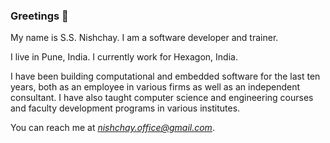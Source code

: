 ### Greetings 👋

My name is S.S. Nishchay. I am a software developer and trainer.

I live in Pune, India. I currently work for Hexagon, India.

I have been building computational and embedded software for the last ten years, both as an employee in various firms as well as an independent consultant.
I have also taught computer science and engineering courses and faculty development programs in various institutes.

You can reach me at *nishchay.office@gmail.com*.

<!--
**falconer24/falconer24** is a ✨ _special_ ✨ repository because its `README.md` (this file) appears on your GitHub profile.

Here are some ideas to get you started:

- 🔭 I’m currently working on ...
- 🌱 I’m currently learning ...
- 👯 I’m looking to collaborate on ...
- 🤔 I’m looking for help with ...
- 💬 Ask me about ...
- 📫 How to reach me: ...
- 😄 Pronouns: ...
- ⚡ Fun fact: ...
-->
